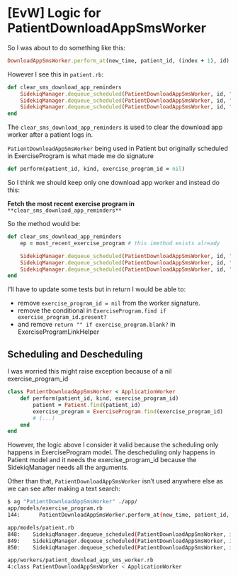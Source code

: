 # [EvW] Logic for PatientDownloadAppSmsWorker

So I was about to do something like this:
```ruby
DownloadAppSmsWorker.perform_at(new_time, patient_id, (index + 1), id)
```

However I see this in `patient.rb`:
```ruby
def clear_sms_download_app_reminders
	SidekiqManager.dequeue_scheduled(PatientDownloadAppSmsWorker, id, "1st")
	SidekiqManager.dequeue_scheduled(PatientDownloadAppSmsWorker, id, "2nd")
	SidekiqManager.dequeue_scheduled(PatientDownloadAppSmsWorker, id, "3rd")
end
```

The `clear_sms_download_app_reminders` is used to clear the download app worker after a patient logs in.

`PatientDownloadAppSmsWorker` being used in Patient but originally scheduled in ExerciseProgram is what made me do signature

```ruby
def perform(patient_id, kind, exercise_program_id = nil)
```

So I think we should keep only one download app worker and instead do this:

**Fetch the most recent exercise program in** `**clear_sms_download_app_reminders**`

So the method would be:
```ruby
def clear_sms_download_app_reminders
	ep = most_recent_exercise_program # this imethod exists already

	SidekiqManager.dequeue_scheduled(PatientDownloadAppSmsWorker, id, "1st", ep.id)
	SidekiqManager.dequeue_scheduled(PatientDownloadAppSmsWorker, id, "2nd", ep.id)
	SidekiqManager.dequeue_scheduled(PatientDownloadAppSmsWorker, id, "3rd", ep.id)
end
```

I'll have to update some tests but in return I would be able to:

- remove `exercise_program_id = nil` from the worker signature.
- remove the conditional in `ExerciseProgram.find if exercise_program_id.present?`
- and remove `return "" if exercise_program.blank?` in ExerciseProgramLinkHelper

## Scheduling and Descheduling

I was worried this might raise exception because of a nil exercise_program_id
```ruby
class PatientDownloadAppSmsWorker < ApplicationWorker
	def perform(patient_id, kind, exercise_program_id)
		patient = Patient.find(patient_id)
		exercise_program = ExerciseProgram.find(exercise_program_id)
		# (...)
	end
end
```

However, the logic above I consider it valid because the scheduling only happens in ExerciseProgram model. The descheduling only happens in Patient model and it needs the exercise_program_id because the SidekiqManager needs all the arguments.

Other than that, `PatientDownloadAppSmsWorker` isn’t used anywhere else as we can see after making a text search:
```bash
$ ag "PatientDownloadAppSmsWorker" ./app/
app/models/exercise_program.rb
144:      PatientDownloadAppSmsWorker.perform_at(new_time, patient_id, (index + 1).ordinalize, id)

app/models/patient.rb
848:    SidekiqManager.dequeue_scheduled(PatientDownloadAppSmsWorker, id, "1st", exercise_program&.id)
849:    SidekiqManager.dequeue_scheduled(PatientDownloadAppSmsWorker, id, "2nd", exercise_program&.id)
850:    SidekiqManager.dequeue_scheduled(PatientDownloadAppSmsWorker, id, "3rd", exercise_program&.id)

app/workers/patient_download_app_sms_worker.rb
4:class PatientDownloadAppSmsWorker < ApplicationWorker
```